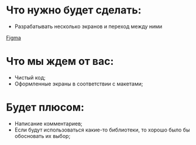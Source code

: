 
# Что нужно будет сделать: 
 - Разрабатывать несколько экранов и переход между ними

[Figma]( https://www.figma.com/file/oOvX0cE9n0tGbNYTcs9FJC/Untitled?type=design&node-id=0%3A1&mode=design&t=I6PJqfzmHcgGO6X8-1)

# Что мы ждем от вас:
- Чистый код;
- Оформленные экраны в соответствии с макетами;


# Будет плюсом:
- Написание комментариев;
- Если будут использоваться какие-то библиотеки, то хорошо было бы обосновать их выбор;
